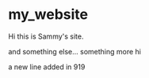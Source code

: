 # my_website
Hi this is Sammy's site.

and something else...
something more
hi


a new line added in 919
